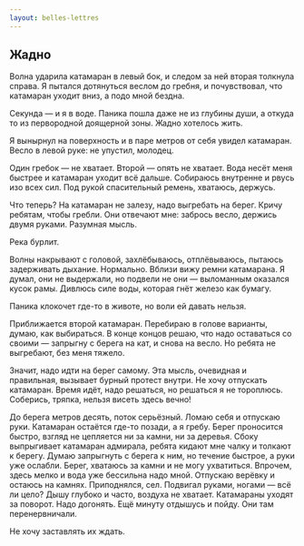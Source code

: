 ```yaml
---
layout: belles-lettres
---
```


## Жадно

Волна ударила катамаран в левый бок, и следом за ней вторая толкнула справа. Я пытался дотянуться веслом до гребня, и почувствовал, что катамаран уходит вниз, а подо мной бездна.

Секунда — и я в воде. Паника пошла даже не из глубины души, а откуда то из первородной доящерной зоны. Жадно хотелось жить.

Я вынырнул на поверхность и в паре метров от себя увидел катамаран. Весло в левой руке: не упустил, молодец.

Один гребок — не хватает. Второй — опять не хватает. Вода несёт меня быстрее и катамаран уходит всё дальше. Собираюсь внутренне и рвусь изо всех сил. Под рукой спасительный ремень, хватаюсь, держусь.

Что теперь? На катамаран не залезу, надо выгребать на берег. Кричу ребятам, чтобы гребли. Они отвечают мне: забрось весло, держись двумя руками. Разумная мысль.

Река бурлит.

Волны накрывают с головой, захлёбываюсь, отплёвываюсь, пытаюсь задерживать дыхание. Нормально.
Вблизи вижу ремни катамарана. Я думал, они не выдержали, но подвели не они — выломанным оказался кусок рамы. Дивлюсь силе воды, которая гнёт железо как бумагу.

Паника клокочет где-то в животе, но воли ей давать нельзя.

Приближается второй катамаран. Перебираю в голове варианты, думаю, как выбираться. В конце концов решаю, что надо оставаться со своими — запрыгну с берега на кат, и снова на весло. Но ребята не выгребают, без меня тяжело.

Значит, надо идти на берег самому. Эта мысль, очевидная и правильная, вызывает бурный протест внутри. Не хочу отпускать катамаран. Время идёт, надо решаться, но решаться я не тороплюсь. Соберись, тряпка, нельзя висеть здесь вечно!

До берега метров десять, поток серьёзный. Ломаю себя и отпускаю руки. Катамаран остаётся где-то позади, а я гребу. Берег проносится быстро, взгляд не цепляется ни за камни, ни за деревья. Сбоку выпрыгивает катамаран адмирала, ребята кидают мне чалку и толкают к берегу. Думаю запрыгнуть с берега к ним, но течение быстрое, а руки уже ослабли. Берег, хватаюсь за камни и не могу ухватиться. Впрочем, здесь мелко и вода уже бессильна надо мной. Отпускаю верёвку и остаюсь на камнях. Приподнялся, сел. Подвигал руками, ногами — всё ли цело? Дышу глубоко и часто, воздуха не хватает. Катамараны уходят за поворот. Надо догонять. Ещё минуту отдышусь и пойду. Они там перенервничали.

Не хочу заставлять их ждать.